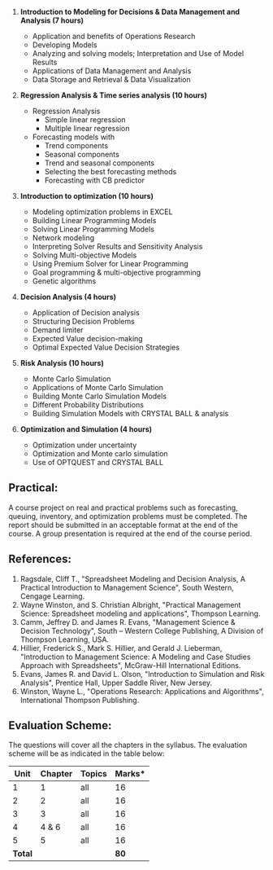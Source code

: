 1. **Introduction to Modeling for Decisions & Data Management and Analysis (7 hours)**
    * Application and benefits of Operations Research
    * Developing Models
    * Analyzing and solving models; Interpretation and Use of Model Results
    * Applications of Data Management and Analysis
    * Data Storage and Retrieval & Data Visualization

2. **Regression Analysis & Time series analysis (10 hours)**
    * Regression Analysis
        * Simple linear regression
        * Multiple linear regression
    * Forecasting models with
        * Trend components
        * Seasonal components
        * Trend and seasonal components
        * Selecting the best forecasting methods
        * Forecasting with CB predictor

3. **Introduction to optimization (10 hours)**
    * Modeling optimization problems in EXCEL
    * Building Linear Programming Models
    * Solving Linear Programming Models
    * Network modeling
    * Interpreting Solver Results and Sensitivity Analysis
    * Solving Multi-objective Models
    * Using Premium Solver for Linear Programming
    * Goal programming & multi-objective programming
    * Genetic algorithms

4. **Decision Analysis (4 hours)**
    * Application of Decision analysis
    * Structuring Decision Problems
    * Demand limiter
    * Expected Value decision-making
    * Optimal Expected Value Decision Strategies

5. **Risk Analysis (10 hours)**
    * Monte Carlo Simulation
    * Applications of Monte Carlo Simulation
    * Building Monte Carlo Simulation Models
    * Different Probability Distributions
    * Building Simulation Models with CRYSTAL BALL & analysis

6. **Optimization and Simulation (4 hours)**
    * Optimization under uncertainty
    * Optimization and Monte carlo simulation
    * Use of OPTQUEST and CRYSTAL BALL

## **Practical:**

A course project on real and practical problems such as forecasting, queuing, inventory, and optimization problems must be completed. The report should be submitted in an acceptable format at the end of the course. A group presentation is required at the end of the course period.

## **References:**

1. Ragsdale, Cliff T., "Spreadsheet Modeling and Decision Analysis, A Practical Introduction to Management Science", South Western, Cengage Learning.
2. Wayne Winston, and S. Christian Albright, "Practical Management Science: Spreadsheet modeling and applications", Thompson Learning.
3. Camm, Jeffrey D. and James R. Evans, "Management Science & Decision Technology", South – Western College Publishing, A Division of Thompson Learning, USA.
4. Hillier, Frederick S., Mark S. Hillier, and Gerald J. Lieberman, "Introduction to Management Science: A Modeling and Case Studies Approach with Spreadsheets", McGraw-Hill International Editions.
5. Evans, James R. and David L. Olson, "Introduction to Simulation and Risk Analysis", Prentice Hall, Upper Saddle River, New Jersey.
6. Winston, Wayne L., "Operations Research: Applications and Algorithms", International Thompson Publishing.

## **Evaluation Scheme:**

The questions will cover all the chapters in the syllabus. The evaluation scheme will be as indicated in the table below:

| Unit      | Chapter | Topics | Marks* |
| --------- | ------- | ------ | ------ |
| 1         | 1       | all    | 16     |
| 2         | 2       | all    | 16     |
| 3         | 3       | all    | 16     |
| 4         | 4 & 6   | all    | 16     |
| 5         | 5       | all    | 16     |
| **Total** |         |        | **80** |

